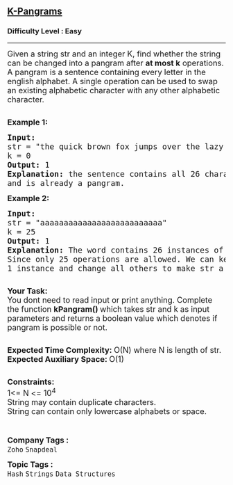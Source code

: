 <h2><a href="https://practice.geeksforgeeks.org/problems/k-pangrams0909/1?page=1&category=Strings&company=Zoho&difficulty=Easy&status=unsolved&sortBy=submissions">K-Pangrams</a></h2><h3>Difficulty Level : Easy</h3><hr><div class="problems_problem_content__Xm_eO"><p><span style="font-size:18px">Given a string str and an integer K, find whether the string can be changed into a pangram after <strong>at most k</strong> operations. A pangram is a sentence containing every letter in the english alphabet. A single operation can be used to swap an existing alphabetic character with any other alphabetic character.</span></p>

<p><br>
<span style="font-size:18px"><strong>Example 1:</strong></span></p>

<pre><span style="font-size:18px"><strong>Input:
</strong>str = "the quick brown fox jumps over the lazy dog"
k = 0
<strong>Output: </strong>1
<strong>Explanation:</strong> the sentence contains all 26 characters 
and is already a pangram. </span></pre>

<p><strong><span style="font-size:18px">Example 2:</span></strong></p>

<pre><span style="font-size:18px"><strong>Input:</strong>
str = "aaaaaaaaaaaaaaaaaaaaaaaaaa"
k = 25
<strong>Output:</strong> 1
<strong>Explanation: </strong>The word contains 26 instances of 'a'.
Since only 25 operations are allowed. We can keep
1 instance and change all others to make str a pangram.</span></pre>

<p><br>
<span style="font-size:18px"><strong>Your Task: &nbsp;</strong><br>
You dont need to read input or print anything. Complete the function <strong>kPangram() </strong>which takes str and k as input parameters and returns a boolean value which denotes if pangram is possible or not.</span></p>

<p><br>
<span style="font-size:18px"><strong>Expected Time Complexity: </strong>O(N) where N is length of str.<br>
<strong>Expected Auxiliary Space: </strong>O(1) &nbsp;</span></p>

<p><br>
<span style="font-size:18px"><strong>Constraints:</strong><br>
1&lt;= N &lt;= 10<sup>4</sup><br>
String may contain duplicate characters.<br>
String can contain only lowercase alphabets or space.</span></p>

<p>&nbsp;</p>
</div><p><span style=font-size:18px><strong>Company Tags : </strong><br><code>Zoho</code>&nbsp;<code>Snapdeal</code>&nbsp;<br><p><span style=font-size:18px><strong>Topic Tags : </strong><br><code>Hash</code>&nbsp;<code>Strings</code>&nbsp;<code>Data Structures</code>&nbsp;